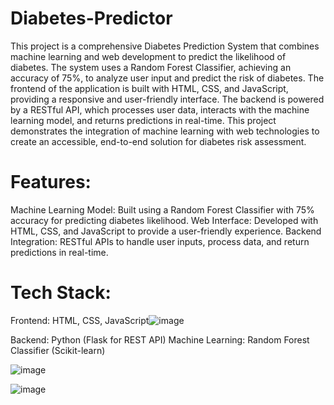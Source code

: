 # Diabetes-Predictor
This project is a comprehensive Diabetes Prediction System that combines machine learning and web development to predict the likelihood of diabetes. The system uses a Random Forest Classifier, achieving an accuracy of 75%, to analyze user input and predict the risk of diabetes. The frontend of the application is built with HTML, CSS, and JavaScript, providing a responsive and user-friendly interface. The backend is powered by a RESTful API, which processes user data, interacts with the machine learning model, and returns predictions in real-time. This project demonstrates the integration of machine learning with web technologies to create an accessible, end-to-end solution for diabetes risk assessment.

# Features:

Machine Learning Model: Built using a Random Forest Classifier with 75% accuracy for predicting diabetes likelihood.
Web Interface: Developed with HTML, CSS, and JavaScript to provide a user-friendly experience.
Backend Integration: RESTful APIs to handle user inputs, process data, and return predictions in real-time.

# Tech Stack:

Frontend: HTML, CSS, JavaScript![image](https://github.com/user-attachments/assets/fdb6c254-5835-4c5d-8b85-60f6c1aa8a52)

Backend: Python (Flask for REST API)
Machine Learning: Random Forest Classifier (Scikit-learn)


![image](https://github.com/user-attachments/assets/c78ba629-ee6a-4001-9515-30542eca212c)


![image](https://github.com/user-attachments/assets/adfe2bc5-af33-4c6c-acbe-2021ce0adfec)




